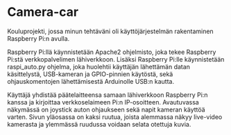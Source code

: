 # Camera-car

Kouluprojekti, jossa minun tehtäväni oli käyttöjärjestelmän rakentaminen Raspberry Pi:n avulla. 

Raspberry Pi:llä käynnistetään Apache2 ohjelmisto, joka tekee Raspberry Pi:stä verkkopalvelimen lähiverkkoon. Lisäksi Raspberry Pi:lle käynnistetään raspi_auto.py ohjelma, joka huolehtii käyttäjän lähettämän datan käsittelystä, USB-kameran ja GPIO-pinnien käytöstä, sekä ohjauskomentojen lähettämisestä Arduinolle USB:n kautta. 

Käyttäjä yhdistää päätelaitteensa samaan lähiverkkoon Raspberry Pi:n kanssa ja kirjoittaa verkkoselaimeen Pi:n IP-osoitteen. Avautuvassa näkymässä on joystick auton ohjaukseen sekä napit kameran käyttöä varten. Sivun yläosassa on kaksi ruutua, joista alemmassa näkyy live-video kamerasta ja ylemmässä ruudussa voidaan selata otettuja kuvia.
